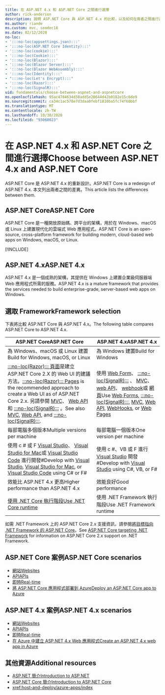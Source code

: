 ```yaml
---
title: 在 ASP.NET 4.x 和 ASP.NET Core 之間進行選擇
author: rick-anderson
description: 說明 ASP.NET Core 與 ASP.NET 4.x 的比較，以及如何在兩者之間進行選擇。
ms.author: riande
ms.custom: mvc, seodec18
ms.date: 02/12/2020
no-loc:
- ':::no-loc(appsettings.json):::'
- ':::no-loc(ASP.NET Core Identity):::'
- ':::no-loc(cookie):::'
- ':::no-loc(Cookie):::'
- ':::no-loc(Blazor):::'
- ':::no-loc(Blazor Server):::'
- ':::no-loc(Blazor WebAssembly):::'
- ':::no-loc(Identity):::'
- ":::no-loc(Let's Encrypt):::"
- ':::no-loc(Razor):::'
- ':::no-loc(SignalR):::'
uid: fundamentals/choose-between-aspnet-and-aspnetcore
ms.openlocfilehash: 95ac4784634d38add5e28644d42b0182e15c6de9
ms.sourcegitcommit: ca34c1ac578e7d3daa0febf1810ba5fc74f60bbf
ms.translationtype: MT
ms.contentlocale: zh-TW
ms.lasthandoff: 10/30/2020
ms.locfileid: "93060023"
---
```

# <a name="choose-between-aspnet-4x-and-aspnet-core"></a><span data-ttu-id="7f7cc-103">在 ASP.NET 4.x 和 ASP.NET Core 之間進行選擇</span><span class="sxs-lookup"><span data-stu-id="7f7cc-103">Choose between ASP.NET 4.x and ASP.NET Core</span></span>

<span data-ttu-id="7f7cc-104">ASP.NET Core 是 ASP.NET 4.x 的重新設計。</span><span class="sxs-lookup"><span data-stu-id="7f7cc-104">ASP.NET Core is a redesign of ASP.NET 4.x.</span></span> <span data-ttu-id="7f7cc-105">本文列出兩者之間的差異。</span><span class="sxs-lookup"><span data-stu-id="7f7cc-105">This article lists the differences between them.</span></span>

## <a name="aspnet-core"></a><span data-ttu-id="7f7cc-106">ASP.NET Core</span><span class="sxs-lookup"><span data-stu-id="7f7cc-106">ASP.NET Core</span></span>

<span data-ttu-id="7f7cc-107">ASP.NET Core 是一種開放原始碼、跨平台的架構，用於在 Windows、macOS 或 Linux 上建置現代化的雲端式 Web 應用程式。</span><span class="sxs-lookup"><span data-stu-id="7f7cc-107">ASP.NET Core is an open-source, cross-platform framework for building modern, cloud-based web apps on Windows, macOS, or Linux.</span></span>

[!INCLUDE[](~/includes/benefits.md)]

## <a name="aspnet-4x"></a><span data-ttu-id="7f7cc-108">ASP.NET 4.x</span><span class="sxs-lookup"><span data-stu-id="7f7cc-108">ASP.NET 4.x</span></span>

<span data-ttu-id="7f7cc-109">ASP.NET 4.x 是一個成熟的架構，其提供在 Windows 上建置企業級伺服器端 Web 應用程式所需的服務。</span><span class="sxs-lookup"><span data-stu-id="7f7cc-109">ASP.NET 4.x is a mature framework that provides the services needed to build enterprise-grade, server-based web apps on Windows.</span></span>

## <a name="framework-selection"></a><span data-ttu-id="7f7cc-110">選取 Framework</span><span class="sxs-lookup"><span data-stu-id="7f7cc-110">Framework selection</span></span>

<span data-ttu-id="7f7cc-111">下表將比較 ASP.NET Core 與 ASP.NET 4.x。</span><span class="sxs-lookup"><span data-stu-id="7f7cc-111">The following table compares ASP.NET Core to ASP.NET 4.x.</span></span>

| <span data-ttu-id="7f7cc-112">ASP.NET Core</span><span class="sxs-lookup"><span data-stu-id="7f7cc-112">ASP.NET Core</span></span> | <span data-ttu-id="7f7cc-113">ASP.NET 4.x</span><span class="sxs-lookup"><span data-stu-id="7f7cc-113">ASP.NET 4.x</span></span> |
|---|---|
|<span data-ttu-id="7f7cc-114">為 Windows、macOS 或 Linux 建置</span><span class="sxs-lookup"><span data-stu-id="7f7cc-114">Build for Windows, macOS, or Linux</span></span>|<span data-ttu-id="7f7cc-115">為 Windows 建置</span><span class="sxs-lookup"><span data-stu-id="7f7cc-115">Build for Windows</span></span>|
|<span data-ttu-id="7f7cc-116">[ :::no-loc(Razor)::: 頁面](xref:razor-pages/index)是建立 ASP.NET Core 2.X 的 Web UI 的建議方法。</span><span class="sxs-lookup"><span data-stu-id="7f7cc-116">[:::no-loc(Razor)::: Pages](xref:razor-pages/index) is the recommended approach to create a Web UI as of ASP.NET Core 2.x.</span></span> <span data-ttu-id="7f7cc-117">另請參閱 [MVC](xref:mvc/overview)、 [Web API](xref:tutorials/first-web-api)和 [:::no-loc(SignalR):::](xref:signalr/introduction) 。</span><span class="sxs-lookup"><span data-stu-id="7f7cc-117">See also [MVC](xref:mvc/overview), [Web API](xref:tutorials/first-web-api), and [:::no-loc(SignalR):::](xref:signalr/introduction).</span></span>|<span data-ttu-id="7f7cc-118">使用 [Web Form](/aspnet/web-forms)、 [:::no-loc(SignalR):::](/aspnet/signalr) 、 [MVC](/aspnet/mvc)、 [web API](/aspnet/web-api/)、 [webhook](/aspnet/webhooks/)或 [網頁](/aspnet/web-pages)</span><span class="sxs-lookup"><span data-stu-id="7f7cc-118">Use [Web Forms](/aspnet/web-forms), [:::no-loc(SignalR):::](/aspnet/signalr), [MVC](/aspnet/mvc), [Web API](/aspnet/web-api/), [WebHooks](/aspnet/webhooks/), or [Web Pages](/aspnet/web-pages)</span></span>|
|<span data-ttu-id="7f7cc-119">每部電腦多個版本</span><span class="sxs-lookup"><span data-stu-id="7f7cc-119">Multiple versions per machine</span></span>|<span data-ttu-id="7f7cc-120">每部電腦一個版本</span><span class="sxs-lookup"><span data-stu-id="7f7cc-120">One version per machine</span></span>|
|<span data-ttu-id="7f7cc-121">使用 c # 或 F [Visual Studio](https://visualstudio.microsoft.com/vs/)、 [Visual Studio for Mac](https://visualstudio.microsoft.com/vs/mac/)或 [Visual Studio Code](https://code.visualstudio.com/) 進行開發#</span><span class="sxs-lookup"><span data-stu-id="7f7cc-121">Develop with [Visual Studio](https://visualstudio.microsoft.com/vs/), [Visual Studio for Mac](https://visualstudio.microsoft.com/vs/mac/), or [Visual Studio Code](https://code.visualstudio.com/) using C# or F#</span></span>|<span data-ttu-id="7f7cc-122">使用 c #、VB 或 F 進行 [Visual Studio](https://visualstudio.microsoft.com/vs/) 開發#</span><span class="sxs-lookup"><span data-stu-id="7f7cc-122">Develop with [Visual Studio](https://visualstudio.microsoft.com/vs/) using C#, VB, or F#</span></span>|
|<span data-ttu-id="7f7cc-123">效能比 ASP.NET 4.x 更高</span><span class="sxs-lookup"><span data-stu-id="7f7cc-123">Higher performance than ASP.NET 4.x</span></span>|<span data-ttu-id="7f7cc-124">效能良好</span><span class="sxs-lookup"><span data-stu-id="7f7cc-124">Good performance</span></span>|
|[<span data-ttu-id="7f7cc-125">使用 .NET Core 執行階段</span><span class="sxs-lookup"><span data-stu-id="7f7cc-125">Use .NET Core runtime</span></span>](/dotnet/standard/choosing-core-framework-server)|<span data-ttu-id="7f7cc-126">使用 .NET Framework 執行階段</span><span class="sxs-lookup"><span data-stu-id="7f7cc-126">Use .NET Framework runtime</span></span>|

<span data-ttu-id="7f7cc-127">如需 .NET Framework 上的 ASP.NET Core 2.x 支援資訊，請參閱[將目標指向 .NET Framework 的 ASP.NET Core](xref:index#target-framework)。</span><span class="sxs-lookup"><span data-stu-id="7f7cc-127">See [ASP.NET Core targeting .NET Framework](xref:index#target-framework) for information on ASP.NET Core 2.x support on .NET Framework.</span></span>

## <a name="aspnet-core-scenarios"></a><span data-ttu-id="7f7cc-128">ASP.NET Core 案例</span><span class="sxs-lookup"><span data-stu-id="7f7cc-128">ASP.NET Core scenarios</span></span>

* [<span data-ttu-id="7f7cc-129">網站</span><span class="sxs-lookup"><span data-stu-id="7f7cc-129">Websites</span></span>](xref:tutorials/first-mvc-app/index)
* [<span data-ttu-id="7f7cc-130">API</span><span class="sxs-lookup"><span data-stu-id="7f7cc-130">APIs</span></span>](xref:tutorials/first-web-api)
* [<span data-ttu-id="7f7cc-131">即時</span><span class="sxs-lookup"><span data-stu-id="7f7cc-131">Real-time</span></span>](xref:signalr/introduction)
* [<span data-ttu-id="7f7cc-132">將 ASP.NET Core 應用程式部署到 Azure</span><span class="sxs-lookup"><span data-stu-id="7f7cc-132">Deploy an ASP.NET Core app to Azure</span></span>](/azure/app-service/app-service-web-get-started-dotnet)

## <a name="aspnet-4x-scenarios"></a><span data-ttu-id="7f7cc-133">ASP.NET 4.x 案例</span><span class="sxs-lookup"><span data-stu-id="7f7cc-133">ASP.NET 4.x scenarios</span></span>

* [<span data-ttu-id="7f7cc-134">網站</span><span class="sxs-lookup"><span data-stu-id="7f7cc-134">Websites</span></span>](/aspnet/mvc)
* [<span data-ttu-id="7f7cc-135">API</span><span class="sxs-lookup"><span data-stu-id="7f7cc-135">APIs</span></span>](/aspnet/web-api)
* [<span data-ttu-id="7f7cc-136">即時</span><span class="sxs-lookup"><span data-stu-id="7f7cc-136">Real-time</span></span>](/aspnet/signalr)
* [<span data-ttu-id="7f7cc-137">在 Azure 中建立 ASP.NET 4.x Web 應用程式</span><span class="sxs-lookup"><span data-stu-id="7f7cc-137">Create an ASP.NET 4.x web app in Azure</span></span>](/azure/app-service/app-service-web-get-started-dotnet-framework)

## <a name="additional-resources"></a><span data-ttu-id="7f7cc-138">其他資源</span><span class="sxs-lookup"><span data-stu-id="7f7cc-138">Additional resources</span></span>

* [<span data-ttu-id="7f7cc-139">ASP.NET 簡介</span><span class="sxs-lookup"><span data-stu-id="7f7cc-139">Introduction to ASP.NET</span></span>](/aspnet/overview)
* [<span data-ttu-id="7f7cc-140">ASP.NET Core 簡介</span><span class="sxs-lookup"><span data-stu-id="7f7cc-140">Introduction to ASP.NET Core</span></span>](xref:index)
* <xref:host-and-deploy/azure-apps/index>
